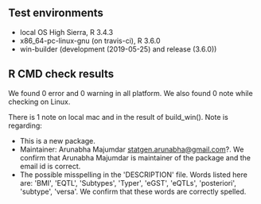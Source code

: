 ## Test environments
* local OS High Sierra, R 3.4.3
* x86_64-pc-linux-gnu (on travis-ci), R 3.6.0
* win-builder (development (2019-05-25) and release (3.6.0))

## R CMD check results
We found 0 error and 0 warning in all platform. We also found 0 note while checking on Linux.

There is 1 note on local mac and in the result of build_win(). Note is regarding:
* This is a new package.
* Maintainer:  Arunabha Majumdar <statgen.arunabha@gmail.com>?. We confirm that Arunabha Majumdar is maintainer of the package  and the email id is correct.
* The possible misspelling in the 'DESCRIPTION' file. Words listed here are: 'BMI', 'EQTL', 'Subtypes', 'Typer', 'eGST', 'eQTLs', 'posteriori', 'subtype', 'versa'. We confirm that these words are correctly spelled.









